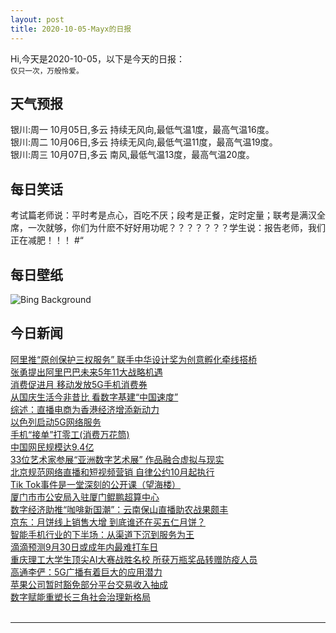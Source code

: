 ```yaml
---
layout: post
title: 2020-10-05-Mayx的日报
---
```


Hi,今天是2020-10-05，以下是今天的日报：<br><small>
仅只一次，万般怜爱。</small><!--more-->
## 天气预报
银川:周一 10月05日,多云 持续无风向,最低气温1度，最高气温16度。<br>银川:周二 10月06日,多云 持续无风向,最低气温11度，最高气温19度。<br>银川:周三 10月07日,多云 南风,最低气温13度，最高气温20度。
## 每日笑话
考试篇老师说：平时考是点心，百吃不厌；段考是正餐，定时定量；联考是满汉全席，一次就够，你们为什麽不好好用功呢？？？？？？？学生说：报告老师，我们正在减肥！！！ #“
## 每日壁纸
![Bing Background](https://cn.bing.com/th?id=OHR.MontageJupiterIo_EN-US2310290045_1920x1080.jpg&rf=LaDigue_1920x1080.jpg&pid=hp "Montage of images of Jupiter and its volcanic moon Io (© NASA/Johns Hopkins University Applied Physics Laboratory/Southwest Research Institute/Goddard Space Flight Center)")
## 今日新闻

[阿里推“原创保护三权服务” 联手中华设计奖为创意孵化牵线搭桥](http://it.people.com.cn/n1/2020/0930/c1009-31881452.html)   
[张勇提出阿里巴巴未来5年11大战略机遇](http://it.people.com.cn/n1/2020/0930/c1009-31881444.html)   
[消费促进月 移动发放5G手机消费券](http://it.people.com.cn/n1/2020/0930/c1009-31881404.html)   
[从国庆生活今非昔比 看数字基建“中国速度”](http://it.people.com.cn/n1/2020/0930/c1009-31881408.html)   
[综述：直播电商为香港经济增添新动力](http://it.people.com.cn/n1/2020/0930/c1009-31880727.html)   
[以色列启动5G网络服务](http://it.people.com.cn/n1/2020/0930/c1009-31880730.html)   
[手机“接单”打零工(消费万花筒)](http://it.people.com.cn/n1/2020/0930/c1009-31880761.html)   
[中国网民规模达9.4亿](http://it.people.com.cn/n1/2020/0930/c1009-31880780.html)   
[33位艺术家参展“亚洲数字艺术展” 作品融合虚拟与现实](http://it.people.com.cn/n1/2020/0930/c1009-31880717.html)   
[北京规范网络直播和短视频营销 自律公约10月起执行](http://it.people.com.cn/n1/2020/0930/c1009-31880756.html)   
[Tik Tok事件是一堂深刻的公开课（望海楼）](http://it.people.com.cn/n1/2020/0930/c1009-31880781.html)   
[厦门市市公安局入驻厦门鲲鹏超算中心](http://it.people.com.cn/n1/2020/0930/c1009-31880669.html)   
[数字经济助推“咖啡新国潮”：云南保山直播助农战果颇丰](http://it.people.com.cn/n1/2020/0930/c1009-31880681.html)   
[京东：月饼线上销售大增 到底谁还在买五仁月饼？](http://it.people.com.cn/n1/2020/0929/c1009-31880026.html)   
[智能手机行业的下半场：从渠道下沉到服务为王](http://it.people.com.cn/n1/2020/0929/c1009-31879890.html)   
[滴滴预测9月30日或成年内最难打车日](http://it.people.com.cn/n1/2020/0929/c1009-31879834.html)   
[重庆理工大学生顶尖AI大赛战胜名校 所获万瓶奖品转赠防疫人员](http://it.people.com.cn/n1/2020/0929/c1009-31879811.html)   
[高通李俨：5G广播有着巨大的应用潜力](http://it.people.com.cn/n1/2020/0929/c1009-31879806.html)   
[苹果公司暂时豁免部分平台交易收入抽成](http://it.people.com.cn/n1/2020/0929/c1009-31879360.html)   
[数字赋能重塑长三角社会治理新格局](http://it.people.com.cn/n1/2020/0929/c1009-31879373.html)   
<br />

***

<small></small>
